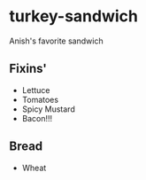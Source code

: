 # turkey-sandwich
Anish's favorite sandwich

## Fixins'
- Lettuce
- Tomatoes
- Spicy Mustard
- Bacon!!!

## Bread
- Wheat
